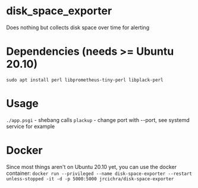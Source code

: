 # disk_space_exporter
Does nothing but collects disk space over time for alerting

# Dependencies (needs >= Ubuntu 20.10)
`sudo apt install perl libprometheus-tiny-perl libplack-perl`

# Usage
`./app.psgi` - shebang calls `plackup` - change port with --port, see systemd service for example
# Docker
Since most things aren't on Ubuntu 20.10 yet, you can use the docker container:
`docker run --privileged --name disk-space-exporter --restart unless-stopped -it -d -p 5000:5000 jrcichra/disk-space-exporter`